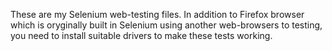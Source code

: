 These are my Selenium web-testing files.
In addition to Firefox browser which is oryginally built
in Selenium using another web-browsers to testing, you need to install suitable drivers to make these tests working.
